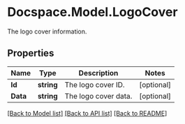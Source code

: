 # Docspace.Model.LogoCover
The logo cover information.

## Properties

Name | Type | Description | Notes
------------ | ------------- | ------------- | -------------
**Id** | **string** | The logo cover ID. | [optional] 
**Data** | **string** | The logo cover data. | [optional] 

[[Back to Model list]](../README.md#documentation-for-models) [[Back to API list]](../README.md#documentation-for-api-endpoints) [[Back to README]](../README.md)

